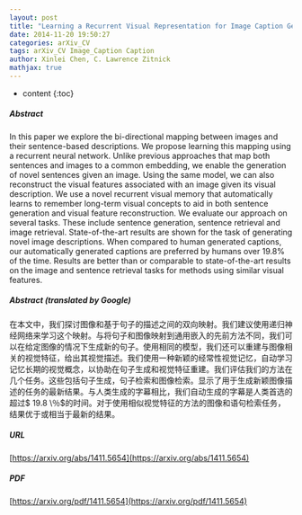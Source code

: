 ```yaml
---
layout: post
title: "Learning a Recurrent Visual Representation for Image Caption Generation"
date: 2014-11-20 19:50:27
categories: arXiv_CV
tags: arXiv_CV Image_Caption Caption
author: Xinlei Chen, C. Lawrence Zitnick
mathjax: true
---
```


* content
{:toc}

##### Abstract
In this paper we explore the bi-directional mapping between images and their sentence-based descriptions. We propose learning this mapping using a recurrent neural network. Unlike previous approaches that map both sentences and images to a common embedding, we enable the generation of novel sentences given an image. Using the same model, we can also reconstruct the visual features associated with an image given its visual description. We use a novel recurrent visual memory that automatically learns to remember long-term visual concepts to aid in both sentence generation and visual feature reconstruction. We evaluate our approach on several tasks. These include sentence generation, sentence retrieval and image retrieval. State-of-the-art results are shown for the task of generating novel image descriptions. When compared to human generated captions, our automatically generated captions are preferred by humans over $19.8\%$ of the time. Results are better than or comparable to state-of-the-art results on the image and sentence retrieval tasks for methods using similar visual features.

##### Abstract (translated by Google)
在本文中，我们探讨图像和基于句子的描述之间的双向映射。我们建议使用递归神经网络来学习这个映射。与将句子和图像映射到通用嵌入的先前方法不同，我们可以在给定图像的情况下生成新的句子。使用相同的模型，我们还可以重建与图像相关的视觉特征，给出其视觉描述。我们使用一种新颖的经常性视觉记忆，自动学习记忆长期的视觉概念，以协助在句子生成和视觉特征重建。我们评估我们的方法在几个任务。这些包括句子生成，句子检索和图像检索。显示了用于生成新颖图像描述的任务的最新结果。与人类生成的字幕相比，我们自动生成的字幕是人类首选的超过$ 19.8 \％$的时间。对于使用相似视觉特征的方法的图像和语句检索任务，结果优于或相当于最新的结果。

##### URL
[https://arxiv.org/abs/1411.5654](https://arxiv.org/abs/1411.5654)

##### PDF
[https://arxiv.org/pdf/1411.5654](https://arxiv.org/pdf/1411.5654)

